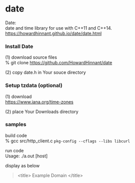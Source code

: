 date
===============

Date:  
date and time library for use with C++11 and C++14.  
https://howardhinnant.github.io/date/date.html 


### Install Date
(1) download source files  
% git clone https://github.com/HowardHinnant/date  

(2) copy date.h in Your souce directory  

### Setup tzdata  (optional)
(1) download   
https://www.iana.org/time-zones  

(2) place Your Downloads directory


### samples

build code <br/>
% gcc src/http_client.c `pkg-config --cflags --libs libcurl` <br/>  

run code <br/>
Usage: ./a.out  [host] <br/>

display as below<br/>
> \<title\> Example Domain \</title\>
